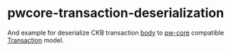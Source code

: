# pwcore-transaction-deserialization

And example for deserialize CKB transaction [body](src/tx.json) to [pw-core](https://github.com/lay2dev/pw-core) compatible [Transaction](https://github.com/lay2dev/pw-core/blob/master/src/models/transaction.ts) model.
